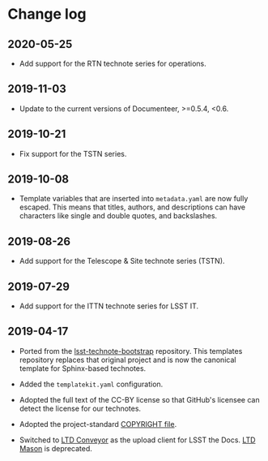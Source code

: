 # Change log

## 2020-05-25

- Add support for the RTN technote series for operations.

## 2019-11-03

- Update to the current versions of Documenteer, >=0.5.4, <0.6.

## 2019-10-21

- Fix support for the TSTN series.

## 2019-10-08

- Template variables that are inserted into `metadata.yaml` are now fully escaped.
  This means that titles, authors, and descriptions can have characters like single and double quotes, and backslashes.

## 2019-08-26

- Add support for the Telescope & Site technote series (TSTN).

## 2019-07-29

- Add support for the ITTN technote series for LSST IT.

## 2019-04-17

- Ported from the [lsst-technote-bootstrap](https://github.com/lsst-sqre/lsst-technote-bootstrap) repository.
  This templates repository replaces that original project and is now the canonical template for Sphinx-based technotes.

- Added the `templatekit.yaml` configuration.

- Adopted the full text of the CC-BY license so that GitHub's licensee can detect the license for our technotes.

- Adopted the project-standard [COPYRIGHT file](https://developer.lsst.io/legal/copyright-overview.html).

- Switched to [LTD Conveyor](https://ltd-conveyor.lsst.io) as the upload client for LSST the Docs.
  [LTD Mason](https://ltd-mason.lsst.io) is deprecated.
